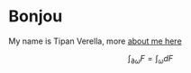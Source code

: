 # Bonjou

My name is Tipan Verella, more [about me here](about/)

$$ \int_{\partial \omega} F = \int_{\omega} dF $$
